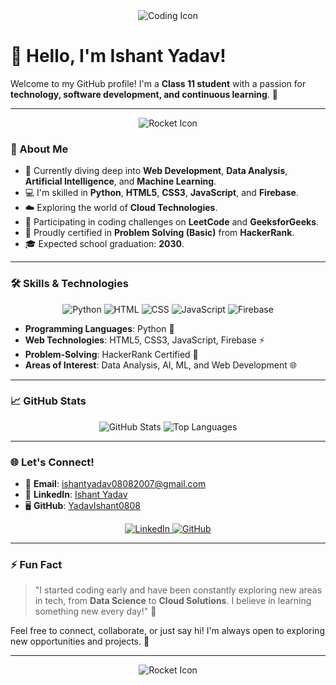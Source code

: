 <div align="center">
  <img src="https://img.icons8.com/external-flatart-icons-outline-flatarticons/64/external-coding-web-development-flatart-icons-outline-flatarticons.png" alt="Coding Icon"/>
</div>

# 👋 Hello, I'm **Ishant Yadav!** 

Welcome to my GitHub profile! I'm a **Class 11 student** with a passion for **technology, software development, and continuous learning**. 🚀

---

<div align="center">
  <img src="https://img.icons8.com/ios-filled/100/000000/rocket.png" alt="Rocket Icon"/>
</div>

### 🚀 About Me
- 🌱 Currently diving deep into **Web Development**, **Data Analysis**, **Artificial Intelligence**, and **Machine Learning**.
- 💻 I'm skilled in **Python**, **HTML5**, **CSS3**, **JavaScript**, and **Firebase**.
- ☁️ Exploring the world of **Cloud Technologies**.
- 🎯 Participating in coding challenges on **LeetCode** and **GeeksforGeeks**.
- 🏅 Proudly certified in **Problem Solving (Basic)** from **HackerRank**.
- 🎓 Expected school graduation: **2030**.

---

### 🛠️ **Skills & Technologies**
<div align="center">
  <img src="https://img.icons8.com/color/48/000000/python.png" alt="Python"/> 
  <img src="https://img.icons8.com/color/48/000000/html-5--v1.png" alt="HTML"/> 
  <img src="https://img.icons8.com/color/48/000000/css3.png" alt="CSS"/> 
  <img src="https://img.icons8.com/color/48/000000/javascript--v1.png" alt="JavaScript"/>
  <img src="https://img.icons8.com/color/48/000000/firebase.png" alt="Firebase"/>
</div>

- **Programming Languages**: Python 🐍
- **Web Technologies**: HTML5, CSS3, JavaScript, Firebase ⚡
- **Problem-Solving**: HackerRank Certified 🌟
- **Areas of Interest**: Data Analysis, AI, ML, and Web Development 🌐

---

### 📈 **GitHub Stats**
<div align="center">
  <img src="https://github-readme-stats.vercel.app/api?username=YadavIshant0808&show_icons=true&theme=radical" alt="GitHub Stats"/>
  <img src="https://github-readme-stats.vercel.app/api/top-langs/?username=YadavIshant0808&layout=compact&theme=radical" alt="Top Languages"/>
</div>

---

### 🌐 **Let's Connect!**
- 📧 **Email**: [ishantyadav08082007@gmail.com](mailto:ishantyadav08082007@gmail.com)
- 💼 **LinkedIn**: [Ishant Yadav](https://www.linkedin.com/in/ishant-yadav-335716308)
- 🖥️ **GitHub**: [YadavIshant0808](https://github.com/YadavIshant0808)

<div align="center">
  <a href="https://www.linkedin.com/in/ishant-yadav-335716308">
    <img src="https://img.icons8.com/fluent/48/000000/linkedin.png" alt="LinkedIn"/>
  </a>
  <a href="https://github.com/YadavIshant0808">
    <img src="https://img.icons8.com/fluent/48/000000/github.png" alt="GitHub"/>
  </a>
</div>

---

### ⚡ **Fun Fact**
> "I started coding early and have been constantly exploring new areas in tech, from **Data Science** to **Cloud Solutions**. I believe in learning something new every day!" 🌟

Feel free to connect, collaborate, or just say hi! I'm always open to exploring new opportunities and projects. 🤝

---

<div align="center">
  <img src="https://img.icons8.com/ios-filled/100/000000/rocket.png" alt="Rocket Icon"/>
</div>
